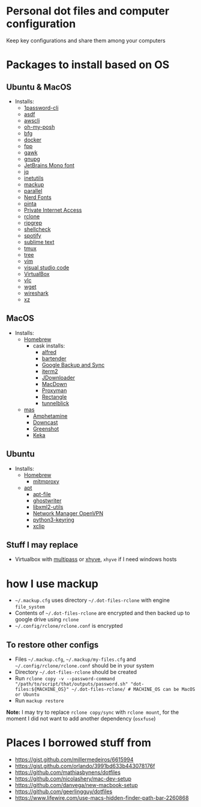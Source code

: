 # Personal dot files and computer configuration

Keep key configurations and share them among your computers

# Packages to install based on OS

## Ubuntu & MacOS

- Installs:
  - [1password-cli](https://support.1password.com/command-line/)
  - [asdf](https://github.com/asdf-vm/asdf)
  - [awscli](https://docs.aws.amazon.com/cli/latest/userguide/install-cliv2.html)
  - [oh-my-posh](https://ohmyposh.dev)
  - [bfg](https://rtyley.github.io/bfg-repo-cleaner/)
  - [docker](https://docs.docker.com/install/)
  - [fpp](https://github.com/facebook/PathPicker)
  - [gawk](https://www.gnu.org/software/gawk/)
  - [gnupg](https://gnupg.org/)
  - [JetBrains Mono font](https://www.jetbrains.com/lp/mono/)
  - [jq](https://stedolan.github.io/jq/)
  - [inetutils](https://www.gnu.org/software/inetutils/)
  - [mackup](https://github.com/lra/mackup)
  - [parallel](https://www.gnu.org/software/parallel/)
  - [Nerd Fonts](https://www.nerdfonts.com)
  - [pinta](https://pinta-project.com/pintaproject/pinta/)
  - [Private Internet Access](https://www.privateinternetaccess.com/pages/download)
  - [rclone](https://rclone.org/)
  - [ripgrep](https://github.com/BurntSushi/ripgrep)
  - [shellcheck](https://www.shellcheck.net/)
  - [spotify](https://www.spotify.com/us/download/other/)
  - [sublime text](https://www.sublimetext.com/3)
  - [tmux](https://tmux.github.io/)
  - [tree](http://mama.indstate.edu/users/ice/tree/)
  - [vim](https://www.vim.org/)
  - [visual studio code](https://code.visualstudio.com/)
  - [VirtualBox](https://www.virtualbox.org/wiki/Downloads)
  - [vlc](https://www.videolan.org/vlc/)
  - [wget](https://www.gnu.org/software/wget/)
  - [wireshark](https://www.wireshark.org)
  - [xz](https://tukaani.org/xz/)

## MacOS

- Installs:
  - [Homebrew](https://brew.sh/)
    - cask installs:
      - [alfred](https://www.alfredapp.com/)
      - [bartender](https://www.macbartender.com/)
      - [Google Backup and Sync](https://www.google.com/drive/download/)
      - [iterm2](https://www.iterm2.com/)
      - [JDownloader](http://jdownloader.org/)
      - [MacDown](https://macdown.uranusjr.com/)
      - [Proxyman](https://proxyman.app/)
      - [Rectangle](https://rectangleapp.com/)
      - [tunnelblick](https://www.tunnelblick.net/)
  - [mas](https://github.com/mas-cli/mas)
    - [Amphetamine](https://apps.apple.com/us/app/amphetamine/id937984704?mt=12)
    - [Downcast](http://www.downcastapp.com/)
    - [Greenshot](https://getgreenshot.org/downloads/)
    - [Keka](https://www.keka.io/en/)

## Ubuntu

- Installs:
  - [Homebrew](https://brew.sh)
    - [mitmproxy](https://mitmproxy.org/downloads/)
  - [apt](https://wiki.debian.org/Apt)
    - [apt-file](https://wiki.debian.org/apt-file)
    - [ghostwriter](https://wereturtle.github.io/ghostwriter/)
    - [libxml2-utils](http://xmlsoft.org)
    - [Network Manager OpenVPN](https://gitlab.gnome.org/GNOME/NetworkManager-openvpn)
    - [python3-keyring](https://pypi.org/project/keyring/)
    - [xclip](https://github.com/astrand/xclip)

## Stuff I may replace

- Virtualbox with [multipass](https://multipass.run/) or [xhyve](https://github.com/machyve/xhyve), `xhyve` if I need windows hosts

# how I use mackup

- `~/.mackup.cfg` uses directory `~/.dot-files-rclone` with engine `file_system`
- Contents of `~/.dot-files-rclone` are encrypted and then  backed up to google drive using `rclone`
- `~/.config/rclone/rclone.conf` is encrypted

## To restore other configs

- Files `~/.mackup.cfg`, `~/.mackup/my-files.cfg` and `~/.config/rclone/rclone.conf` should be in your system
- Directory `~/.dot-files-rclone` should be created
- Run `rclone copy -v --password-command "/path/to/script/that/outputs/password.sh" "dot-files:${MACHINE_OS}" ~/.dot-files-rclone/ # MACHINE_OS can be MacOS or Ubuntu`
- Run `mackup restore`

**Note:** I may try to replace `rclone copy/sync` with `rclone mount`, for the moment I did not want to add another dependency (`osxfuse`)

# Places I borrowed stuff from

- https://gist.github.com/millermedeiros/6615994
- https://gist.github.com/orlando/3991bd633b443078176f
- https://github.com/mathiasbynens/dotfiles
- https://github.com/nicolashery/mac-dev-setup
- https://github.com/danvega/new-macbook-setup
- https://github.com/geerlingguy/dotfiles
- https://www.lifewire.com/use-macs-hidden-finder-path-bar-2260868

